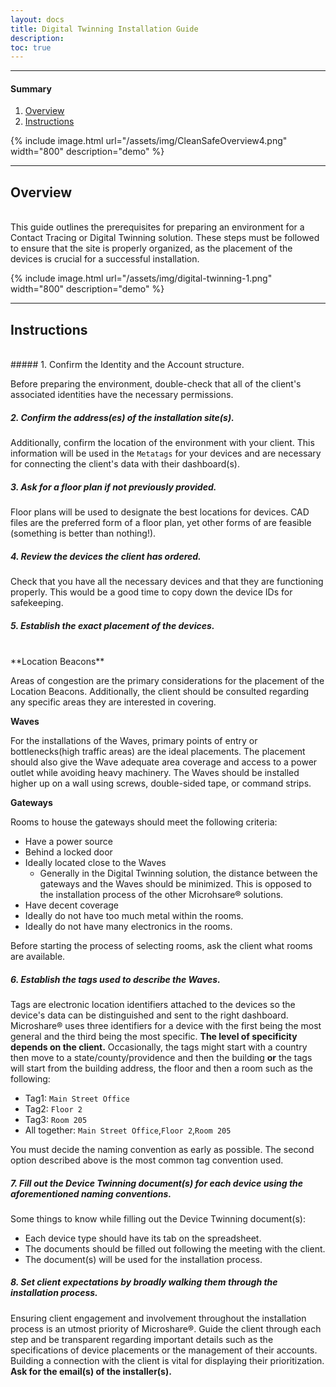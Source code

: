 ```yaml
---
layout: docs
title: Digital Twinning Installation Guide
description: 
toc: true
---
```



---------------------------------------

#### Summary

1. [Overview](./#overview)
2. [Instructions](./#instructions)


{% include image.html url="/assets/img/CleanSafeOverview4.png" width="800" description="demo" %}


---------------------------------------

## Overview

<br>
This guide outlines the prerequisites for preparing an environment for a Contact Tracing or Digital Twinning solution. These steps must be followed to ensure that the site is properly organized, as the placement of the devices is crucial for a successful installation.

{% include image.html url="/assets/img/digital-twinning-1.png" width="800" description="demo" %}


---------------------------------------

## Instructions

<br>
##### 1. Confirm the Identity and the Account structure.

Before preparing the environment, double-check that all of the client's associated identities have the necessary permissions. 


##### 2. Confirm the address(es) of the installation site(s).

Additionally, confirm the location of the environment with your client. This information will be used in the `Metatags` for your devices and are necessary for connecting the client's data with their dashboard(s). 


##### 3. Ask for a floor plan if not previously provided.

Floor plans will be used to designate the best locations for devices. CAD files are the preferred form of a floor plan, yet other forms of are feasible (something is better than nothing!).


##### 4. Review the devices the client has ordered. 

Check that you have all the necessary devices and that they are functioning properly. This would be a good time to copy down the device IDs for safekeeping.


##### 5. Establish the exact placement of the devices.

<br>
**Location Beacons**

Areas of congestion are the primary considerations for the placement of the Location Beacons. Additionally, the client should be consulted regarding any specific areas they are interested in covering.


**Waves**

For the installations of the Waves, primary points of entry or bottlenecks(high traffic areas) are the ideal placements. The placement should also give the Wave adequate area coverage and access to a power outlet while avoiding heavy machinery. The Waves should be installed higher up on a wall using screws, double-sided tape, or command strips. 

**Gateways**

Rooms to house the gateways should meet the following criteria:

- Have a power source
- Behind a locked door
- Ideally located close to the Waves
    - Generally in the Digital Twinning solution, the distance between the gateways and the Waves should be minimized. This is opposed to the installation process of the other Microhsare® solutions. 
- Have decent coverage
- Ideally do not have too much metal within the rooms.
- Ideally do not have many electronics in the rooms.

Before starting the process of selecting rooms, ask the client what rooms are available. 

##### 6. Establish the tags used to describe the Waves.

Tags are electronic location identifiers attached to the devices so the device's data can be distinguished and sent to the right dashboard. Microshare® uses three identifiers for a device with the first being the most general and the third being the most specific. **The level of specificity depends on the client.** Occasionally, the tags might start with a  country then move to a state/county/providence and then the building **or** the tags will start from the building address, the floor and then a room such as the following:

- Tag1: `Main Street Office` 
- Tag2: `Floor 2`
- Tag3: `Room 205`
- All together: `Main Street Office`,`Floor 2`,`Room 205`

You must decide the naming convention as early as possible. The second option described above is the most common tag convention used.  

##### 7. Fill out the Device Twinning document(s) for each device using the aforementioned naming conventions.

Some things to know while filling out the Device Twinning document(s):
- Each device type should have its tab on the spreadsheet.
- The documents should be filled out following the meeting with the client.
- The document(s) will be used for the installation process. 

##### 8. Set client expectations by broadly walking them through the installation process. 


Ensuring client engagement and involvement throughout the installation process is an utmost priority of Microshare®. Guide the client through each step and be transparent regarding important details such as the specifications of device placements or the management of their accounts. Building a connection with the client is vital for displaying their prioritization. **Ask for the email(s) of the installer(s).**